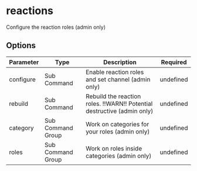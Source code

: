 # reactions

Configure the reaction roles (admin only)

## Options

|Parameter|Type|Description|Required|
|-|-|-|-|
|configure|Sub Command|Enable reaction roles and set channel (admin only)|undefined|
|rebuild|Sub Command|Rebuild the reaction roles. !!WARN!! Potential destructive (admin only)|undefined|
|category|Sub Command Group|Work on categories for your roles (admin only)|undefined|
|roles|Sub Command Group|Work on roles inside categories (admin only)|undefined|
